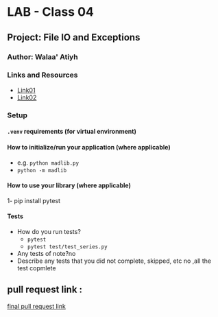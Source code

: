 # LAB - Class 04

## Project: File IO and Exceptions

### Author: Walaa' Atiyh

### Links and Resources

- [Link01](https://www.w3schools.com/python/ref_string_format.asp)
- [Link02](https://realpython.com/python-kwargs-and-args/#unpacking-with-the-asterisk-operators)

### Setup

#### `.venv` requirements (for virtual environment)

#### How to initialize/run your application (where applicable)

- e.g. `python madlib.py`
- `python -m madlib`

#### How to use your library (where applicable)
1- pip install pytest

#### Tests

- How do you run tests?
  * `pytest`
  * `pytest test/test_series.py`
- Any tests of note?no
- Describe any tests that you did not complete, skipped, etc
  no ,all the test copmlete

## pull request link :
[final pull request link](https://github.com/WalaaAtiah/madlib-cli/pull/1)  
